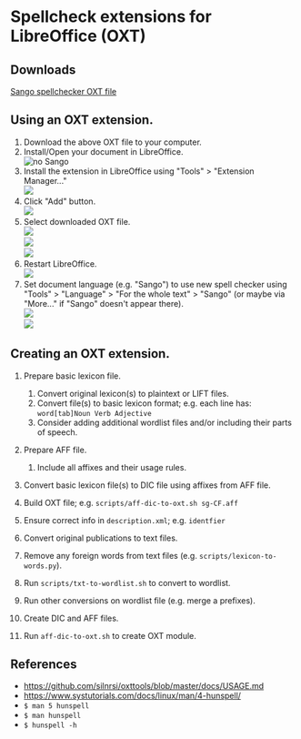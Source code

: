 # Spellcheck extensions for LibreOffice (OXT)

## Downloads

[Sango spellchecker OXT file](https://github.com/sil-car/oxt-spellcheckers/raw/main/sg-CF_sango-1984/dict-sango-1984-20230621_lo.oxt)

## Using an OXT extension.

1. Download the above OXT file to your computer.
1. Install/Open your document in LibreOffice.  
![no Sango](data/2023-06-22_002.png)  
1. Install the extension in LibreOffice using "Tools" > "Extension Manager..."  
![](data/2023-06-22_003.png)  
1. Click "Add" button.  
![](data/2023-06-22_004.png)  
1. Select downloaded OXT file.  
![](data/2023-06-22_005.png)  
![](data/2023-06-22_006.png)  
![](data/2023-06-22_007.png)  
1. Restart LibreOffice.  
![](data/2023-06-22_008.png)  
1. Set document language (e.g. "Sango") to use new spell checker using "Tools" > "Language" > "For the whole text" > "Sango" (or maybe via "More..." if "Sango" doesn't appear there).  
![](data/2023-06-22_009.png)  
![](data/2023-06-22_010.png)  


## Creating an OXT extension.

1. Prepare basic lexicon file.
   1. Convert original lexicon(s) to plaintext or LIFT files.
   1. Convert file(s) to basic lexicon format; e.g. each line has: `word[tab]Noun Verb Adjective`
   1. Consider adding additional wordlist files and/or including their parts of speech.
1. Prepare AFF file.
   1. Include all affixes and their usage rules.
1. Convert basic lexicon file(s) to DIC file using affixes from AFF file.
1. Build OXT file; e.g. `scripts/aff-dic-to-oxt.sh sg-CF.aff`
1. Ensure correct info in `description.xml`; e.g. `identfier`

1. Convert original publications to text files.
1. Remove any foreign words from text files (e.g. `scripts/lexicon-to-words.py`).
1. Run `scripts/txt-to-wordlist.sh` to convert to wordlist.
1. Run other conversions on wordlist file (e.g. merge a prefixes).
1. Create DIC and AFF files.
1. Run `aff-dic-to-oxt.sh` to create OXT module.

## References

- https://github.com/silnrsi/oxttools/blob/master/docs/USAGE.md
- https://www.systutorials.com/docs/linux/man/4-hunspell/
- ```$ man 5 hunspell```
- ```$ man hunspell```
- ```$ hunspell -h```
